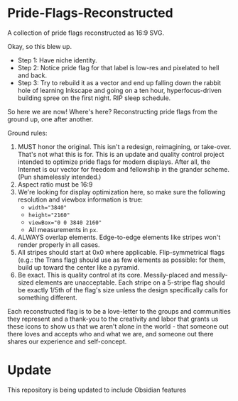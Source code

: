 # Pride-Flags-Reconstructed
A collection of pride flags reconstructed as 16:9 SVG.

Okay, so this blew up.
- Step 1: Have niche identity.
- Step 2: Notice pride flag for that label is low-res and pixelated to hell and back.
- Step 3: Try to rebuild it as a vector and end up falling down the rabbit hole of learning Inkscape and going on a ten hour, hyperfocus-driven building spree on the first night. RIP sleep schedule.

So here we are now! Where's here? Reconstructing pride flags from the ground up, one after another.

Ground rules:
1. MUST honor the original. This isn't a redesign, reimagining, or take-over. That's not what this is for. This is an update and quality control project intended to optimize pride flags for modern displays. After all, the Internet is our vector for freedom and fellowship in the grander scheme. (Pun shamelessly intended.)
2. Aspect ratio must be 16:9
3. We're looking for display optimization here, so make sure the following resolution and viewbox information is true: 
	- ``width="3840"``  
	- ``height="2160"``  
	- ``viewBox="0 0 3840 2160"``  
	- All measurements in `px`.  
4. ALWAYS overlap elements. Edge-to-edge elements like stripes won't render properly in all cases.
5. All stripes should start at 0x0 where applicable. Flip-symmetrical flags (e.g.: the Trans flag) should use as few elements as possible: for them, build up toward the center like a pyramid.
6. Be exact. This is quality control at its core. Messily-placed and messily-sized elements are unacceptable. Each stripe on a 5-stripe flag should be exactly 1/5th of the flag's size unless the design specifically calls for something different.

Each reconstructed flag is to be a love-letter to the groups and communities they represent and a thank-you to the creativity and labor that grants us these icons to show us that we aren't alone in the world - that someone out there loves and accepts who and what we are, and someone out there shares our experience and self-concept.

# Update
This repository is being updated to include Obsidian features